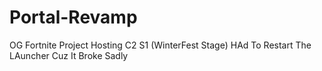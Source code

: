 # Portal-Revamp
OG Fortnite Project Hosting C2 S1 (WinterFest Stage)
HAd To Restart The LAuncher Cuz It Broke Sadly
